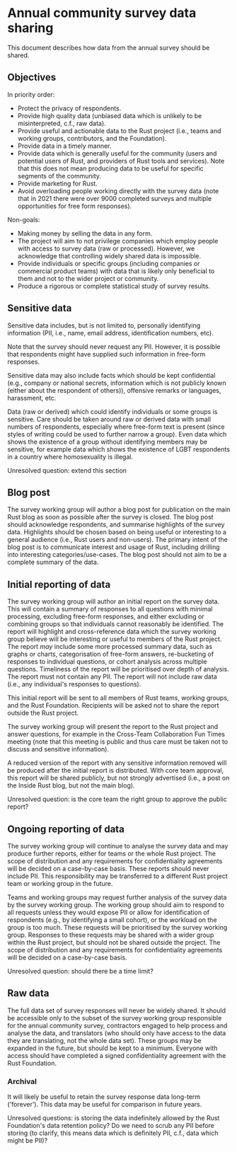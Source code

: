 # Annual community survey data sharing

This document describes how data from the annual survey should be shared.

## Objectives

In priority order:

* Protect the privacy of respondents.
* Provide high quality data (unbiased data which is unlikely to be misinterpreted, c.f., raw data).
* Provide useful and actionable data to the Rust project (i.e., teams and working groups, contributors, and the Foundation).
* Provide data in a timely manner.
* Provide data which is generally useful for the community (users and potential users of Rust, and providers of Rust tools and services). Note that this does not mean producing data to be useful for specific segments of the community.
* Provide marketing for Rust.
* Avoid overloading people working directly with the survey data (note that in 2021 there were over 9000 completed surveys and multiple opportunities for free form responses).

Non-goals:

* Making money by selling the data in any form.
* The project will aim to not privilege companies which employ people with access to survey data (raw or processed). However, we acknowledge that controlling widely shared data is impossible.
* Provide individuals or specific groups (including companies or commercial product teams) with data that is likely only beneficial to them and not to the wider project or community.
* Produce a rigorous or complete statistical study of survey results.

## Sensitive data

Sensitive data includes, but is not limited to, personally identifying information (PII, i.e., name, email address, identification numbers, etc).

Note that the survey should never request any PII. However, it is possible that respondents might have supplied such information in free-form responses.

Sensitive data may also include facts which should be kept confidential (e.g., company or national secrets, information which is not publicly known (either about the respondent of others)), offensive remarks or languages, harassment, etc.

Data (raw or derived) which could identify individuals or some groups is sensitive. Care should be taken around raw or derived data with small numbers of respondents, especially where free-form text is present (since styles of writing could be used to further narrow a group). Even data which shows the existence of a group without identifying members may be sensitive, for example data which shows the existence of LGBT respondents in a country where homosexuality is illegal.

Unresolved question: extend this section


## Blog post

The survey working group will author a blog post for publication on the main Rust blog as soon as possible after the survey is closed. The blog post should acknowledge respondents, and summarise highlights of the survey data. Highlights should be chosen based on being useful or interesting to a general audience (i.e., Rust users and non-users). The primary intent of the blog post is to communicate interest and usage of Rust, including drilling into interesting categories/use-cases. The blog post should not aim to be a complete summary of the data.


## Initial reporting of data

The survey working group will author an initial report on the survey data. This will contain a summary of responses to all questions with minimal processing, excluding free-form responses, and either excluding or combining groups so that individuals cannot reasonably be identified. The report will highlight and cross-reference data which the survey working group believe will be interesting or useful to members of the Rust project. The report *may* include some more processed summary data, such as graphs or charts, categorisation of free-form answers, re-bucketing of responses to individual questions, or cohort analysis across multiple questions. Timeliness of the report will be prioritised over depth of analysis. The report must not contain any PII. The report will not include raw data (i.e., any individual's responses to questions).

This initial report will be sent to all members of Rust teams, working groups, and the Rust Foundation. Recipients will be asked not to share the report outside the Rust project.

The survey working group will present the report to the Rust project and answer questions, for example in the Cross-Team Collaboration Fun Times meeting (note that this meeting is public and thus care must be taken not to discuss and sensitive information).

A reduced version of the report with any sensitive information removed will be produced after the initial report is distributed. With core team approval, this report will be shared publicly, but not strongly advertised (i.e., a post on the Inside Rust blog, but not the main blog).

Unresolved question: is the core team the right group to approve the public report?

## Ongoing reporting of data

The survey working group will continue to analyse the survey data and may produce further reports, either for teams or the whole Rust project. The scope of distribution and any requirements for confidentiality agreements will be decided on a case-by-case basis. These reports should never include PII. This responsibility may be transferred to a different Rust project team or working group in the future.

Teams and working groups may request further analysis of the survey data by the survey working group. The working group should aim to respond to all requests unless they would expose PII or allow for identification of respondents (e.g., by identifying a small cohort), or the workload on the group is too much. These requests will be prioritised by the survey working group. Responses to these requests may be shared with a wider group within the Rust project, but should not be shared outside the project. The scope of distribution and any requirements for confidentiality agreements will be decided on a case-by-case basis.

Unresolved question: should there be a time limit?

## Raw data

The full data set of survey responses will never be widely shared. It should be accessible only to the subset of the survey working group responsible for the annual community survey, contractors engaged to help process and analyse the data, and translators (who should only have access to the data they are translating, not the whole data set). These groups may be expanded in the future, but should be kept to a minimum. Everyone with access should have completed a signed confidentiality agreement with the Rust Foundation.

### Archival

It will likely be useful to retain the survey response data long-term ('forever'). This data may be useful for comparison in future years.

Unresolved questions: is storing the data indefinitely allowed by the Rust Foundation's data retention policy? Do we need to scrub any PII before storing (to clarify, this means data which is definitely PII, c.f., data which might be PII)?
